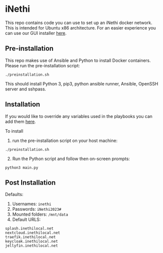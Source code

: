 # iNethi
This repo contains code you can use to set up an iNethi docker network. This is intended for Ubuntu x86 architecture.
For an easier experience you can use our GUI installer [here](https://github.com/iNethi/gui-installer).

## Pre-installation
This repo makes use of Ansible and Python to install Docker containers. Please run the pre-installation script:
```
./preinstallation.sh
```
This should install Python 3, pip3, python ansible runner, Ansible, OpenSSH server and sshpass.

## Installation
If you would like to override any variables used in the playbooks you can add them [here](./playbooks/config.yml).

To install 
1. run the pre-installation script on your host machine:
```
./preinstallation.sh
```
2. Run the Python script and follow then on-screen prompts:
```
python3 main.py   
```

## Post Installation
Defaults:
1. Usernames: `inethi`
2. Passwords: `iNethi2023#`
3. Mounted folders: `/mnt/data`
4. Default URLS:
```
splash.inethilocal.net
nextcloud.inethilocal.net
traefik.inethilocal.net
keycloak.inethilocal.net
jellyfin.inethilocal.net
```
